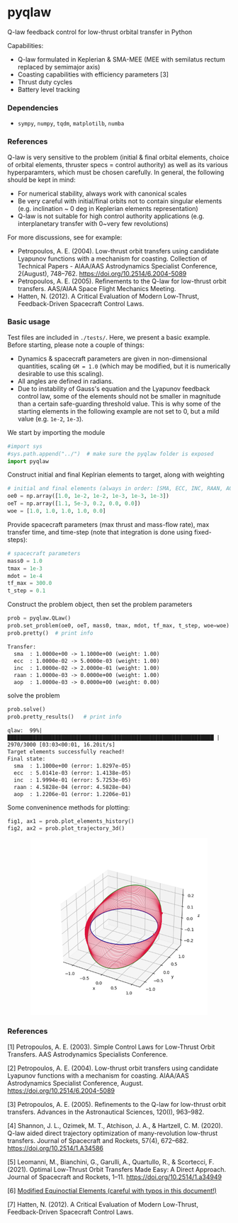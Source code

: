 # pyqlaw
Q-law feedback control for low-thrust orbital transfer in Python

Capabilities:

- Q-law formulated in Keplerian & SMA-MEE (MEE with semilatus rectum replaced by semimajor axis)
- Coasting capabilities with efficiency parameters [3]
- Thrust duty cycles
- Battery level tracking


### Dependencies

- `sympy`, `numpy`, `tqdm`, `matplotilb`, `numba`


### References

Q-law is very sensitive to the problem (initial & final orbital elements, choice of orbital elements, thruster specs = control authority) as well as its various hyperparamters, which must be chosen carefully. 
In general, the following should be kept in mind:

- For numerical stability, always work with canonical scales
- Be very careful with initial/final orbits not to contain singular elements (e.g. inclination ~ 0 deg in Keplerian elements representation)
- Q-law is not suitable for high control authority applications (e.g. interplanetary transfer with 0~very few revolutions)


For more discussions, see for example: 

- Petropoulos, A. E. (2004). Low-thrust orbit transfers using candidate Lyapunov functions with a mechanism for coasting. Collection of Technical Papers - AIAA/AAS Astrodynamics Specialist Conference, 2(August), 748–762. https://doi.org/10.2514/6.2004-5089
- Petropoulos, A. E. (2005). Refinements to the Q-law for low-thrust orbit transfers. AAS/AIAA Space Flight Mechanics Meeting.
- Hatten, N. (2012). A Critical Evaluation of Modern Low-Thrust, Feedback-Driven Spacecraft Control Laws.


### Basic usage

Test files are included in `./tests/`. Here, we present a basic example. Before starting, please note a couple of things:

- Dynamics & spacecraft parameters are given in non-dimensional quantities, scaling `GM = 1.0` (which may be modified, but it is numerically desirable to use this scaling). 
- All angles are defined in radians.
- Due to instability of Gauss's equation and the Lyapunov feedback control law, some of the elements should not be smaller in magnitude than a certain safe-guarding threshold value. This is why some of the starting elements in the following example are not set to 0, but a mild value (e.g. `1e-2`, `1e-3`). 

We start by importing the module

```python
#import sys
#sys.path.append("../")  # make sure the pyqlaw folder is exposed
import pyqlaw
```

Construct initial and final Keplrian elements to target, along with weighting

```python
# initial and final elements (always in order: [SMA, ECC, INC, RAAN, AOP, TA])
oe0 = np.array([1.0, 1e-2, 1e-2, 1e-3, 1e-3, 1e-3])
oeT = np.array([1.1, 5e-3, 0.2, 0.0, 0.0])
woe = [1.0, 1.0, 1.0, 1.0, 0.0]
```

Provide spacecraft parameters (max thrust and mass-flow rate), max transfer time, and time-step (note that integration is done using fixed-steps):

```python
# spacecraft parameters
mass0 = 1.0
tmax = 1e-3
mdot = 1e-4
tf_max = 300.0
t_step = 0.1
```

Construct the problem object, then set the problem parameters

```python
prob = pyqlaw.QLaw()
prob.set_problem(oe0, oeT, mass0, tmax, mdot, tf_max, t_step, woe=woe)
prob.pretty()  # print info
```

```
Transfer:
  sma  : 1.0000e+00 -> 1.1000e+00 (weight: 1.00)
  ecc  : 1.0000e-02 -> 5.0000e-03 (weight: 1.00)
  inc  : 1.0000e-02 -> 2.0000e-01 (weight: 1.00)
  raan : 1.0000e-03 -> 0.0000e+00 (weight: 1.00)
  aop  : 1.0000e-03 -> 0.0000e+00 (weight: 0.00)
```

solve the problem

```python
prob.solve()
prob.pretty_results()   # print info
```

```
qlaw:  99%|█████████████████████████████████████████████████████████████████▏| 2970/3000 [03:03<00:01, 16.20it/s]
Target elements successfully reached!
Final state:
  sma  : 1.1000e+00 (error: 1.8297e-05)
  ecc  : 5.0141e-03 (error: 1.4138e-05)
  inc  : 1.9994e-01 (error: 5.7253e-05)
  raan : 4.5828e-04 (error: 4.5828e-04)
  aop  : 1.2206e-01 (error: 1.2206e-01)
```

Some conveninence methods for plotting:

```python
fig1, ax1 = prob.plot_elements_history()
fig2, ax2 = prob.plot_trajectory_3d()
```

<p align="center">
  <img src="./plots//transfer_eg_3dtraj.png" width="400" title="transfer">
</p>


### References

[1] Petropoulos, A. E. (2003). Simple Control Laws for Low-Thrust Orbit Transfers. AAS Astrodynamics Specialists Conference.

[2] Petropoulos, A. E. (2004). Low-thrust orbit transfers using candidate Lyapunov functions with a mechanism for coasting. AIAA/AAS Astrodynamics Specialist Conference, August. https://doi.org/10.2514/6.2004-5089

[3] Petropoulos, A. E. (2005). Refinements to the Q-law for low-thrust orbit transfers. Advances in the Astronautical Sciences, 120(I), 963–982.

[4] Shannon, J. L., Ozimek, M. T., Atchison, J. A., & Hartzell, C. M. (2020). Q-law aided direct trajectory optimization of many-revolution low-thrust transfers. Journal of Spacecraft and Rockets, 57(4), 672–682. https://doi.org/10.2514/1.A34586

[5] Leomanni, M., Bianchini, G., Garulli, A., Quartullo, R., & Scortecci, F. (2021). Optimal Low-Thrust Orbit Transfers Made Easy: A Direct Approach. Journal of Spacecraft and Rockets, 1–11. https://doi.org/10.2514/1.a34949

[6] [Modified Equinoctial Elements (careful with typos in this document!)](https://spsweb.fltops.jpl.nasa.gov/portaldataops/mpg/MPG_Docs/Source%20Docs/EquinoctalElements-modified.pdf)

[7] Hatten, N. (2012). A Critical Evaluation of Modern Low-Thrust, Feedback-Driven Spacecraft Control Laws.